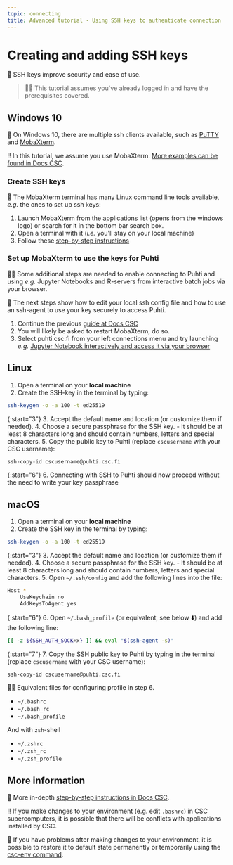 ```yaml
---
topic: connecting
title: Advanced tutorial - Using SSH keys to authenticate connection
---
```


# Creating and adding SSH keys

💬 SSH keys improve security and ease of use.

> ☝🏻 This tutorial assumes you've already logged in and have the prerequisites covered.

## Windows 10

💬 On Windows 10, there are multiple ssh clients available, such as [PuTTY](https://www.chiark.greenend.org.uk/~sgtatham/putty/latest.html) and [MobaXterm](https://mobaxterm.mobatek.net/download.html).

‼️ In this tutorial, we assume you use MobaXterm. [More examples can be found in Docs CSC](https://docs.csc.fi/computing/connecting/).

### Create SSH keys

💬 The MobaXterm terminal has many Linux command line tools available, *e.g.* the ones to set up ssh keys:

1. Launch MobaXterm from the applications list (opens from the windows logo) or search for it in the bottom bar search box.
2. Open a terminal with it (*i.e.* you'll stay on your local machine)
3. Follow these [step-by-step instructions](https://docs.csc.fi/computing/connecting/#setting-up-ssh-keys)

### Set up MobaXterm to use the keys for Puhti

☝🏻 Some additional steps are needed to enable connecting to Puhti and using *e.g.* Jupyter Notebooks and R-servers from interactive batch jobs via your browser.

💬 The next steps show how to edit your local ssh config file and how to use an ssh-agent to use your key securely to access Puhti.

1. Continue the previous [guide at Docs CSC](https://docs.csc.fi/computing/connecting/#setting-up-ssh-keys)
2. You will likely be asked to restart MobaXterm, do so.
3. Select puhti.csc.fi from your left connections menu and try launching *e.g.*
[Jupyter Notebook interactively and access it via your browser](https://docs.csc.fi/support/tutorials/rstudio-or-jupyter-notebooks/)

## Linux

1. Open a terminal on your **local machine**
2. Create the SSH-key in the terminal by typing:

```bash
ssh-keygen -o -a 100 -t ed25519
```

{:start="3"}
3. Accept the default name and location (or customize them if needed).
4. Choose a secure passphrase for the SSH key.
    - It should be at least 8 characters long and should contain numbers, letters and special characters.
5. Copy the public key to Puhti (replace `cscusername` with your CSC username):

```bash
ssh-copy-id cscusername@puhti.csc.fi
```

{:start="6"}
6. Connecting with SSH to Puhti should now proceed without the need to write your key passphrase

## macOS

1. Open a terminal on your **local machine**
2. Create the SSH key in the terminal by typing:

```bash
ssh-keygen -o -a 100 -t ed25519
```

{:start="3"}
3. Accept the default name and location (or customize them if needed).
4. Choose a secure passphrase for the SSH key.
    - It should be at least 8 characters long and should contain numbers, letters and special characters.
5. Open `~/.ssh/config` and add the following lines into the file:

```bash
Host *
    UseKeychain no
    AddKeysToAgent yes
```

{:start="6"}
6. Open `~/.bash_profile` (or equivalent, see below ⬇️) and add the following line:

```bash
[[ -z ${SSH_AUTH_SOCK+x} ]] && eval "$(ssh-agent -s)"
```

{:start="7"}
7. Copy the SSH public key to Puhti by typing in the terminal (replace `cscusername` with your CSC username):

```bash
ssh-copy-id cscusername@puhti.csc.fi
```

☝🏻 Equivalent files for configuring profile in step 6.

- `~/.bashrc`
- `~/.bash_rc`
- `~/.bash_profile`

And with `zsh`-shell

- `~/.zshrc`
- `~/.zsh_rc`
- `~/.zsh_profile`

## More information

💭 More in-depth [step-by-step instructions in Docs CSC](https://docs.csc.fi/computing/connecting/#setting-up-ssh-keys).

‼️ If you make changes to your environment (e.g. edit `.bashrc`) in CSC supercomputers, it is possible that there will be conflicts with applications installed by CSC.

💭 If you have problems after making changes to your environment, it is possible to restore it to default state permanently or temporarily using the [csc-env command](https://docs.csc.fi/support/tutorials/using_csc_env/).

